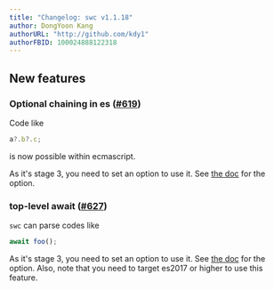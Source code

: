 ```yaml
---
title: "Changelog: swc v1.1.18"
author: DongYoon Kang
authorURL: "http://github.com/kdy1"
authorFBID: 100024888122318
---
```


## New features

### Optional chaining in es ([#619](https://github.com/swc-project/swc/pull/619))

Code like

```js
a?.b?.c;
```

is now possible within ecmascript.

As it's stage 3, you need to set an option to use it. See [the doc](https://swc-project.github.io/docs/configuring-swc.html#jscparser) for the option.

### top-level await ([#627](https://github.com/swc-project/swc/pull/627))

`swc` can parse codes like

```js
await foo();
```

As it's stage 3, you need to set an option to use it. See [the doc](https://swc-project.github.io/docs/configuring-swc.html#jscparser) for the option. Also, note that you need to target es2017 or higher to use this feature.
